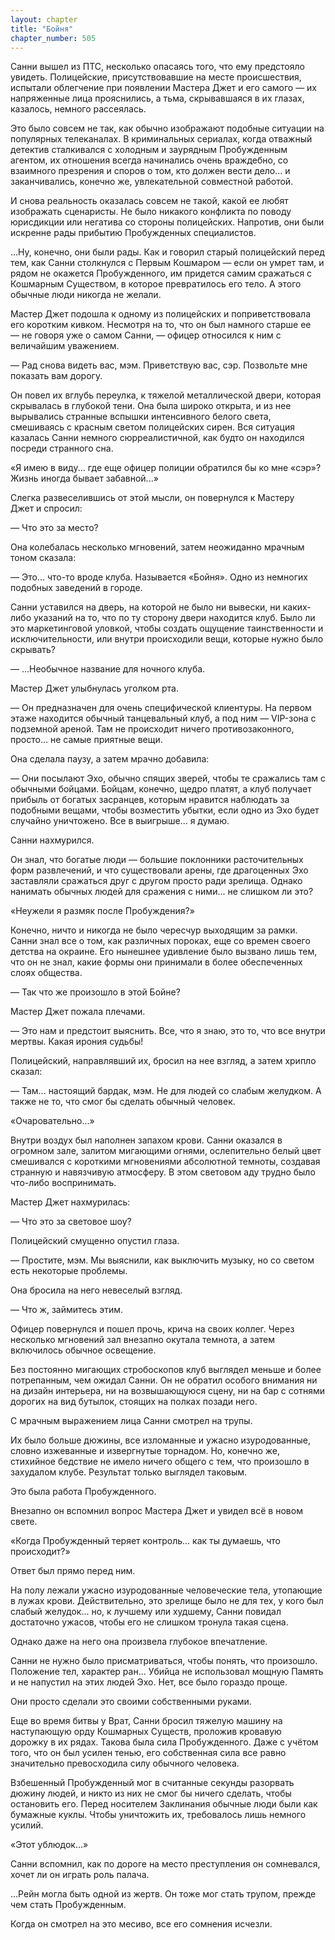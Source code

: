 ```yaml
---
layout: chapter
title: "Бойня"
chapter_number: 505
---
```


Санни вышел из ПТС, несколько опасаясь того, что ему предстояло увидеть. Полицейские, присутствовавшие на месте происшествия, испытали облегчение при появлении Мастера Джет и его самого — их напряженные лица прояснились, а тьма, скрывавшаяся в их глазах, казалось, немного рассеялась.

Это было совсем не так, как обычно изображают подобные ситуации на популярных телеканалах. В криминальных сериалах, когда отважный детектив сталкивался с холодным и заурядным Пробужденным агентом, их отношения всегда начинались очень враждебно, со взаимного презрения и споров о том, кто должен вести дело... и заканчивались, конечно же, увлекательной совместной работой.

И снова реальность оказалась совсем не такой, какой ее любят изображать сценаристы. Не было никакого конфликта по поводу юрисдикции или негатива со стороны полицейских. Напротив, они были искренне рады прибытию Пробужденных специалистов.

...Ну, конечно, они были рады. Как и говорил старый полицейский перед тем, как Санни столкнулся с Первым Кошмаром — если он умрет там, и рядом не окажется Пробужденного, им придется самим сражаться с Кошмарным Существом, в которое превратилось его тело. А этого обычные люди никогда не желали.

Мастер Джет подошла к одному из полицейских и поприветствовала его коротким кивком. Несмотря на то, что он был намного старше ее — не говоря уже о самом Санни, — офицер относился к ним с величайшим уважением.

— Рад снова видеть вас, мэм. Приветствую вас, сэр. Позвольте мне показать вам дорогу.

Он повел их вглубь переулка, к тяжелой металлической двери, которая скрывалась в глубокой тени. Она была широко открыта, и из нее вырывались странные вспышки интенсивного белого света, смешиваясь с красным светом полицейских сирен. Вся ситуация казалась Санни немного сюрреалистичной, как будто он находился посреди странного сна.

«Я имею в виду... где еще офицер полиции обратился бы ко мне «сэр»? Жизнь иногда бывает забавной...»

Слегка развеселившись от этой мысли, он повернулся к Мастеру Джет и спросил:

— Что это за место?

Она колебалась несколько мгновений, затем неожиданно мрачным тоном сказала:

— Это... что-то вроде клуба. Называется «Бойня». Одно из немногих подобных заведений в городе.

Санни уставился на дверь, на которой не было ни вывески, ни каких-либо указаний на то, что по ту сторону двери находится клуб. Было ли это маркетинговой уловкой, чтобы создать ощущение таинственности и исключительности, или внутри происходили вещи, которые нужно было скрывать?

— ...Необычное название для ночного клуба.

Мастер Джет улыбнулась уголком рта.

— Он предназначен для очень специфической клиентуры. На первом этаже находится обычный танцевальный клуб, а под ним — VIP-зона с подземной ареной. Там не происходит ничего противозаконного, просто... не самые приятные вещи.

Она сделала паузу, а затем мрачно добавила:

— Они посылают Эхо, обычно спящих зверей, чтобы те сражались там с обычными бойцами. Бойцам, конечно, щедро платят, а клуб получает прибыль от богатых засранцев, которым нравится наблюдать за подобными вещами, чтобы возместить убытки, если одно из Эхо будет случайно уничтожено. Все в выигрыше... я думаю.

Санни нахмурился.

Он знал, что богатые люди — большие поклонники расточительных форм развлечений, и что существовали арены, где драгоценных Эхо заставляли сражаться друг с другом просто ради зрелища. Однако нанимать обычных людей для сражения с ними... не слишком ли это?

«Неужели я размяк после Пробуждения?»

Конечно, ничто и никогда не было чересчур выходящим за рамки. Санни знал все о том, как различных пороках, еще со времен своего детства на окраине. Его нынешнее удивление было вызвано лишь тем, что он не знал, какие формы они принимали в более обеспеченных слоях общества.

— Так что же произошло в этой Бойне?

Мастер Джет пожала плечами.

— Это нам и предстоит выяснить. Все, что я знаю, это то, что все внутри мертвы. Какая ирония судьбы!

Полицейский, направлявший их, бросил на нее взгляд, а затем хрипло сказал:

— Там... настоящий бардак, мэм. Не для людей со слабым желудком. А также не то, что смог бы сделать обычный человек.

«Очаровательно...»

Внутри воздух был наполнен запахом крови. Санни оказался в огромном зале, залитом мигающими огнями, ослепительно белый цвет смешивался с короткими мгновениями абсолютной темноты, создавая странную и навязчивую атмосферу. В этом световом аду трудно было что-либо воспринимать.

Мастер Джет нахмурилась:

— Что это за световое шоу?

Полицейский смущенно опустил глаза.

— Простите, мэм. Мы выяснили, как выключить музыку, но со светом есть некоторые проблемы.

Она бросила на него невеселый взгляд.

— Что ж, займитесь этим.

Офицер повернулся и пошел прочь, крича на своих коллег. Через несколько мгновений зал внезапно окутала темнота, а затем включилось обычное освещение.

Без постоянно мигающих стробоскопов клуб выглядел меньше и более потрепанным, чем ожидал Санни. Он не обратил особого внимания ни на дизайн интерьера, ни на возвышающуюся сцену, ни на бар с сотнями дорогих на вид бутылок, стоящих на полках позади него.

С мрачным выражением лица Санни смотрел на трупы.

Их было больше дюжины, все изломанные и ужасно изуродованные, словно изжеванные и извергнутые торнадом. Но, конечно же, стихийное бедствие не имело ничего общего с тем, что произошло в захудалом клубе. Результат только выглядел таковым.

Это была работа Пробужденного.

Внезапно он вспомнил вопрос Мастера Джет и увидел всё в новом свете.

«Когда Пробужденный теряет контроль... как ты думаешь, что происходит?»

Ответ был прямо перед ним.

На полу лежали ужасно изуродованные человеческие тела, утопающие в лужах крови. Действительно, это зрелище было не для тех, у кого был слабый желудок... но, к лучшему или худшему, Санни повидал достаточно ужасов, чтобы его не слишком тронула такая сцена.

Однако даже на него она произвела глубокое впечатление.

Санни не нужно было присматриваться, чтобы понять, что произошло. Положение тел, характер ран... Убийца не использовал мощную Память и не напустил на этих людей Эхо. Нет, все было гораздо проще.

Они просто сделали это своими собственными руками.

Еще во время битвы у Врат, Санни бросил тяжелую машину на наступающую орду Кошмарных Существ, проложив кровавую дорожку в их рядах. Такова была сила Пробужденного. Даже с учётом того, что он был усилен тенью, его собственная сила все равно значительно превосходила силу обычного человека.

Взбешенный Пробужденный мог в считанные секунды разорвать дюжину людей, и никто из них не смог бы ничего сделать, чтобы остановить его. Перед носителем Заклинания обычные люди были как бумажные куклы. Чтобы уничтожить их, требовалось лишь немного усилий.

«Этот ублюдок...»

Санни вспомнил, как по дороге на место преступления он сомневался, хочет ли он играть роль палача.

...Рейн могла быть одной из жертв. Он тоже мог стать трупом, прежде чем стать Пробужденным.

Когда он смотрел на это месиво, все его сомнения исчезли.